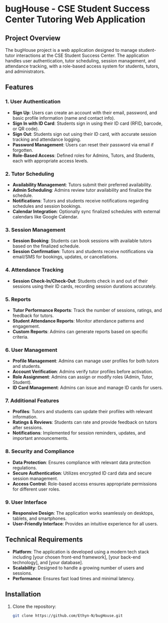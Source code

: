 # bugHouse - CSE Student Success Center Tutoring Web Application

## Project Overview

The bugHouse project is a web application designed to manage student-tutor interactions at the CSE Student Success Center. The application handles user authentication, tutor scheduling, session management, and attendance tracking, with a role-based access system for students, tutors, and administrators.

## Features

### 1. **User Authentication**
- **Sign Up**: Users can create an account with their email, password, and basic profile information (name and contact info).
- **Sign In with ID Card**: Students sign in using their ID card (RFID, barcode, or QR code).
- **Sign Out**: Students sign out using their ID card, with accurate session tracking and attendance logging.
- **Password Management**: Users can reset their password via email if forgotten.
- **Role-Based Access**: Defined roles for Admins, Tutors, and Students, each with appropriate access levels.

### 2. **Tutor Scheduling**
- **Availability Management**: Tutors submit their preferred availability.
- **Admin Scheduling**: Admins review tutor availability and finalize the schedule. 
- **Notifications**: Tutors and students receive notifications regarding schedules and session bookings.
- **Calendar Integration**: Optionally sync finalized schedules with external calendars like Google Calendar.

### 3. **Session Management**
- **Session Booking**: Students can book sessions with available tutors based on the finalized schedule.
- **Session Confirmation**: Tutors and students receive notifications via email/SMS for bookings, updates, or cancellations.

### 4. **Attendance Tracking**
- **Session Check-In/Check-Out**: Students check in and out of their sessions using their ID cards, recording session durations accurately.

### 5. **Reports**
- **Tutor Performance Reports**: Track the number of sessions, ratings, and feedback for tutors.
- **Student Attendance Reports**: Monitor attendance patterns and engagement.
- **Custom Reports**: Admins can generate reports based on specific criteria.

### 6. **User Management**
- **Profile Management**: Admins can manage user profiles for both tutors and students.
- **Account Verification**: Admins verify tutor profiles before activation.
- **Role Assignment**: Admins can assign or modify roles (Admin, Tutor, Student).
- **ID Card Management**: Admins can issue and manage ID cards for users.

### 7. **Additional Features**
- **Profiles**: Tutors and students can update their profiles with relevant information.
- **Ratings & Reviews**: Students can rate and provide feedback on tutors after sessions.
- **Notifications**: Implemented for session reminders, updates, and important announcements.

### 8. **Security and Compliance**
- **Data Protection**: Ensures compliance with relevant data protection regulations.
- **Secure Authentication**: Utilizes encrypted ID card data and secure session management.
- **Access Control**: Role-based access ensures appropriate permissions for different user roles.

### 9. **User Interface**
- **Responsive Design**: The application works seamlessly on desktops, tablets, and smartphones.
- **User-Friendly Interface**: Provides an intuitive experience for all users.

## Technical Requirements
- **Platform**: The application is developed using a modern tech stack including [your chosen front-end framework], [your back-end technology], and [your database].
- **Scalability**: Designed to handle a growing number of users and sessions.
- **Performance**: Ensures fast load times and minimal latency.

## Installation

1. Clone the repository:
   ```bash
   git clone https://github.com/Ethyn-N/bugHouse.git
